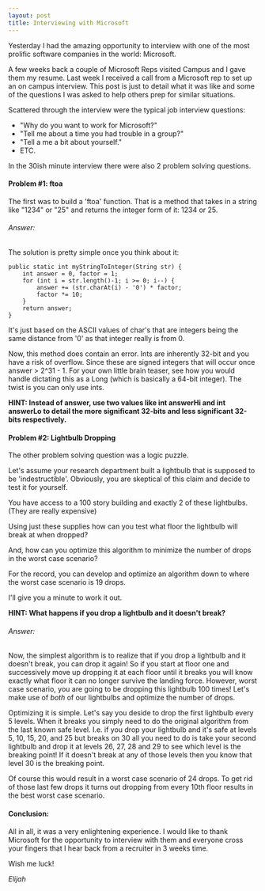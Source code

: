 ```yaml
---
layout: post
title: Interviewing with Microsoft
---
```


Yesterday I had the amazing opportunity to interview with one of the most prolific software companies in the world: Microsoft.

A few weeks back a couple of Microsoft Reps visited Campus and I gave them my resume. Last week I received a call from a Microsoft rep to set up an on campus interview. This post is just to detail what it was like and some of the questions I was asked to help others prep for similar situations.

Scattered through the interview were the typical job interview questions:

- "Why do you want to work for Microsoft?"
- "Tell me about a time you had trouble in a group?"
- "Tell a me a bit about yourself."
- ETC.

In the 30ish minute interview there were also 2 problem solving questions. 

#### Problem #1: ftoa

The first was to build a 'ftoa' function. That is a method that takes in a string like "1234" or "25" and returns the integer form of it: 1234 or 25.

###### Answer:

The solution is pretty simple once you think about it:

	public static int myStringToInteger(String str) {
		int answer = 0, factor = 1;
		for (int i = str.length()-1; i >= 0; i--) {
			answer += (str.charAt(i) - '0') * factor;
			factor *= 10;
		}
		return answer;
	}
	
It's just based on the ASCII values of char's that are integers being the same distance from '0' as that integer really is from 0.

Now, this method does contain an error. Ints are inherently 32-bit and you have a risk of overflow. Since these are signed integers that will occur once answer > 2^31 - 1. For your own little brain teaser, see how you would handle dictating this as a Long (which is basically a 64-bit integer). The twist is you can only use ints.

**HINT: Instead of answer, use two values like int answerHi and int answerLo to detail the more significant 32-bits and less significant 32-bits respectively.**

#### Problem #2: Lightbulb Dropping

The other problem solving question was a logic puzzle.

Let's assume your research department built a lightbulb that is supposed to be 'indestructible'. Obviously, you are skeptical of this claim and decide to test it for yourself.

You have access to a 100 story building and exactly 2 of these lightbulbs. (They are really expensive)

Using just these supplies how can you test what floor the lightbulb will break at when dropped?

And, how can you optimize this algorithm to minimize the number of drops in the worst case scenario?

For the record, you can develop and optimize an algorithm down to where the worst case scenario is 19 drops.

I'll give you a minute to work it out.

**HINT: What happens if you drop a lightbulb and it doesn't break?**

###### Answer:

Now, the simplest algorithm is to realize that if you drop a lightbulb and it doesn't break, you can drop it again! So if you start at floor one and successively move up dropping it at each floor until it breaks you will know exactly what floor it can no longer survive the landing force. However, worst case scenario, you are going to be dropping this lightbulb 100 times! Let's make use of *both* of our lightbulbs and optimize the number of drops.

Optimizing it is simple. Let's say you deside to drop the first lightbulb every 5 levels. When it breaks you simply need to do the original algorithm from the last known safe level. I.e. if you drop your lightbulb and it's safe at levels 5, 10, 15, 20, and 25 but breaks on 30 all you need to do is take your second lightbulb and drop it at levels 26, 27, 28 and 29 to see which level is the breaking point! If it doesn't break at any of those levels then you know that level 30 is the breaking point.

Of course this would result in a worst case scenario of 24 drops. To get rid of those last few drops it turns out dropping from every 10th floor results in the best worst case scenario.

#### Conclusion:

All in all, it was a very enlightening experience. I would like to thank Microsoft for the opportunity to interview with them and everyone cross your fingers that I hear back from a recruiter in 3 weeks time.

Wish me luck!

*Elijah*
